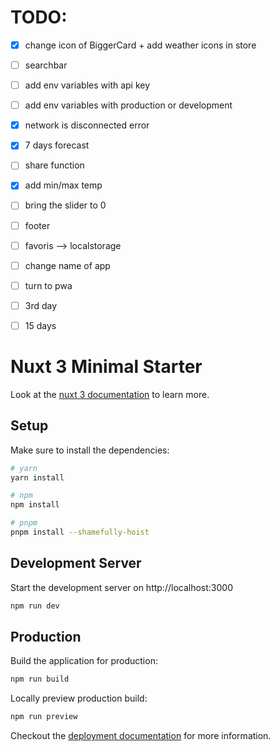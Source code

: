 # TODO: 

- [x] change icon of BiggerCard + add weather icons in store
- [ ] searchbar
- [ ] add env variables with api key
- [ ] add env variables with production or development
- [x] network is disconnected error
- [x] 7 days forecast
- [ ] share function
- [x] add min/max temp
- [ ] bring the slider to 0
- [ ] footer
- [ ] favoris --> localstorage
- [ ] change name of app
- [ ] turn to pwa
- [ ] 3rd day
- [ ] 15 days




# Nuxt 3 Minimal Starter

Look at the [nuxt 3 documentation](https://v3.nuxtjs.org) to learn more.

## Setup

Make sure to install the dependencies:

```bash
# yarn
yarn install

# npm
npm install

# pnpm
pnpm install --shamefully-hoist
```

## Development Server

Start the development server on http://localhost:3000

```bash
npm run dev
```

## Production

Build the application for production:

```bash
npm run build
```

Locally preview production build:

```bash
npm run preview
```

Checkout the [deployment documentation](https://v3.nuxtjs.org/guide/deploy/presets) for more information.
